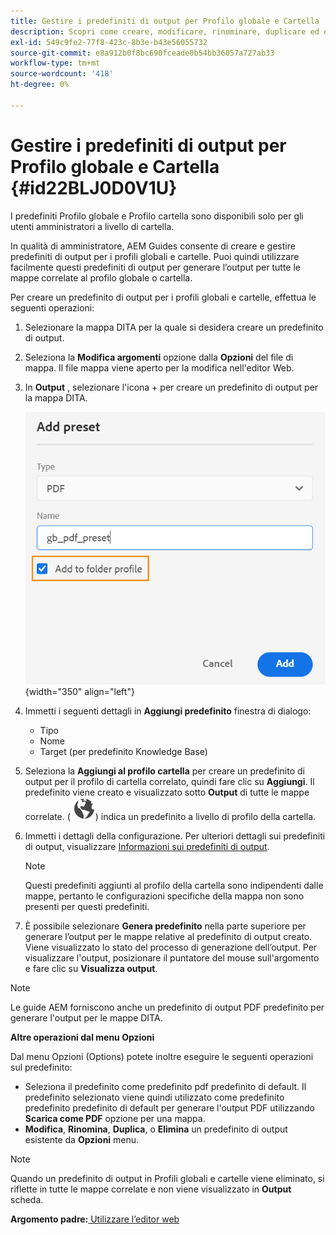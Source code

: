 ```yaml
---
title: Gestire i predefiniti di output per Profilo globale e Cartella
description: Scopri come creare, modificare, rinominare, duplicare ed eliminare i predefiniti di output dei profili globali e delle cartelle come utenti amministratori nelle guide AEM.
exl-id: 549c9fe2-77f8-423c-8b3e-b43e56055732
source-git-commit: e8a912b0f8bc690fceade0b54bb36057a727ab33
workflow-type: tm+mt
source-wordcount: '418'
ht-degree: 0%

---
```


# Gestire i predefiniti di output per Profilo globale e Cartella {#id22BLJ0D0V1U}

I predefiniti Profilo globale e Profilo cartella sono disponibili solo per gli utenti amministratori a livello di cartella.

In qualità di amministratore, AEM Guides consente di creare e gestire predefiniti di output per i profili globali e cartelle. Puoi quindi utilizzare facilmente questi predefiniti di output per generare l’output per tutte le mappe correlate al profilo globale o cartella.

Per creare un predefinito di output per i profili globali e cartelle, effettua le seguenti operazioni:

1. Selezionare la mappa DITA per la quale si desidera creare un predefinito di output.
1. Seleziona la **Modifica argomenti** opzione dalla **Opzioni** del file di mappa. Il file mappa viene aperto per la modifica nell&#39;editor Web.
1. In **Output** , selezionare l&#39;icona + per creare un predefinito di output per la mappa DITA.

   ![](images/add-global-output-preset.png){width="350" align="left"}

1. Immetti i seguenti dettagli in **Aggiungi predefinito** finestra di dialogo:
   - Tipo
   - Nome
   - Target \(per predefinito Knowledge Base\)
1. Seleziona la **Aggiungi al profilo cartella** per creare un predefinito di output per il profilo di cartella correlato, quindi fare clic su **Aggiungi**. Il predefinito viene creato e visualizzato sotto **Output** di tutte le mappe correlate. \( ![](images/global-preset-icon.svg)\) indica un predefinito a livello di profilo della cartella.
1. Immetti i dettagli della configurazione. Per ulteriori dettagli sui predefiniti di output, visualizzare [Informazioni sui predefiniti di output](./generate-output-understand-presets.md).

   >[!NOTE]
   >
   > Questi predefiniti aggiunti al profilo della cartella sono indipendenti dalle mappe, pertanto le configurazioni specifiche della mappa non sono presenti per questi predefiniti.

1. È possibile selezionare **Genera predefinito** nella parte superiore per generare l’output per le mappe relative al predefinito di output creato. Viene visualizzato lo stato del processo di generazione dell’output. Per visualizzare l&#39;output, posizionare il puntatore del mouse sull&#39;argomento e fare clic su **Visualizza output**.

>[!NOTE]
>
> Le guide AEM forniscono anche un predefinito di output PDF predefinito per generare l&#39;output per le mappe DITA.

**Altre operazioni dal menu Opzioni**

Dal menu Opzioni (Options) potete inoltre eseguire le seguenti operazioni sul predefinito:

- Seleziona il predefinito come predefinito pdf predefinito di default. Il predefinito selezionato viene quindi utilizzato come predefinito predefinito predefinito di default per generare l&#39;output PDF utilizzando **Scarica come PDF** opzione per una mappa.
- **Modifica**, **Rinomina**, **Duplica**, o **Elimina** un predefinito di output esistente da **Opzioni** menu.

>[!NOTE]
>
> Quando un predefinito di output in Profili globali e cartelle viene eliminato, si riflette in tutte le mappe correlate e non viene visualizzato in **Output** scheda.

**Argomento padre:**[ Utilizzare l’editor web](web-editor.md)
